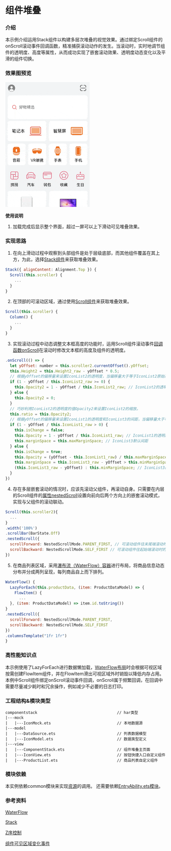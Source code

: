 # 组件堆叠

### 介绍

本示例介绍运用Stack组件以构建多层次堆叠的视觉效果。通过绑定Scroll组件的onScroll滚动事件回调函数，精准捕获滚动动作的发生。当滚动时，实时地调节组件的透明度、高度等属性，从而成功实现了嵌套滚动效果、透明度动态变化以及平滑的组件切换。

### 效果图预览

![](../../product/entry/src/main/resources/base/media/component_stack.gif)

**使用说明**

1. 加载完成后显示整个界面，超过一屏可以上下滑动可见堆叠效果。

### 实现思路

1. 在向上滑动过程中观察到头部组件是处于层级底部，而其他组件覆盖在其上方，为此，选择[Stack组件](src/main/ets/view/ComponentStack.ets)来获取堆叠效果。
```javascript
Stack({ alignContent: Alignment.Top }) {
  Scroll(this.scroller) {
    ...
  }
}
```
2. 在顶部的可滚动区域，通过使用[Scroll组件](src/main/ets/view/ComponentStack.ets)来获取堆叠效果。
```javascript
Scroll(this.scroller) {
  Column() {
    ...
  }
}
```
3. 实现滚动过程中动态调整文本框高度的功能时，运用Scroll组件滚动事件[回调函数onScroll](src/main/ets/view/ComponentStack.ets)在滚动时修改文本框的高度及组件的透明度。
```javascript   
.onScroll(() => {
  let yOffset: number = this.scroller2.currentOffset().yOffset;
  this.Height2 = this.Height2_raw - yOffset * 0.5;
  // 根据yOffset的偏移量来设置IconList2的透明度，当偏移量大于等于IconList2原始高度就是透明的。
  if (1 - yOffset / this.IconList2_raw >= 0) {
    this.Opacity2 = 1 - yOffset / this.IconList2_raw; // IconList2的透明度
  } else {
    this.Opacity2 = 0;
  }
  // 巧妙利用IconList2的透明度的值Opacity2来设置IconList2的缩放。
  this.ratio = this.Opacity2;
  // 根据yOffset的偏移量来设置IconList1的透明度和IconList3的间距，当偏移量大于等于IconList1原始高度就是透明的同时IconList3的间距也是最小的。
  if (1 - yOffset / this.IconList1_raw > 0) {
    this.isChange = false;
    this.Opacity = 1 - yOffset / this.IconList1_raw; // IconList1的透明度
    this.marginSpace = this.maxMarginSpace; // IconList3默认间距
  } else {
    this.isChange = true;
    this.Opacity = (yOffset - this.IconList1_raw) / this.maxMarginSpace; // IconList1的透明度
    this.marginSpace = this.IconList3_raw - yOffset > this.minMarginSpace ?
    (this.IconList3_raw - yOffset) : this.minMarginSpace; // IconList3的间距
  }
})
```
4. 存在多层嵌套滚动的情况时，应该先滚动父组件，再滚动自身。只需要在内层的Scroll组件的[属性nestedScroll](src/main/ets/view/ComponentStack.ets)设置向前向后两个方向上的嵌套滚动模式，实现与父组件的滚动联动。
```javascript  
Scroll(this.scroller2){
  ...
}
.width('100%')
.scrollBar(BarState.Off)
.nestedScroll({
  scrollForward: NestedScrollMode.PARENT_FIRST, // 可滚动组件往末尾端滚动时的嵌套滚动选项,父组件先滚动，父组件滚动到边缘以后自身滚动。
  scrollBackward: NestedScrollMode.SELF_FIRST // 可滚动组件往起始端滚动时的嵌套滚动选项,自身先滚动，自身滚动到边缘以后父组件滚动。
})
```
5. 在商品列表区域，采用[瀑布流（WaterFlow）容器](src/main/ets/view/ProductList.ets)进行布局，将商品信息动态分布并分成两列呈现，每列商品自上而下排列。
```javascript   
WaterFlow() {
  LazyForEach(this.productData, (item: ProductDataModel) => {
    FlowItem() {
      ...
  }, (item: ProductDataModel) => item.id.toString())
}
.nestedScroll({
  scrollForward: NestedScrollMode.PARENT_FIRST,
  scrollBackward: NestedScrollMode.SELF_FIRST
})
.columnsTemplate("1fr 1fr")
}
```

### 高性能知识点

本示例使用了LazyForEach进行数据懒加载，[WaterFlow布局](src/main/ets/view/ProductList.ets)时会根据可视区域按需创建FlowItem组件，并在FlowItem滑出可视区域外时销毁以降低内存占用。
本例中Scroll组件绑定onScroll滚动事件回调，onScroll属于频繁回调，在回调中需要尽量减少耗时和冗余操作，例如减少不必要的日志打印。

### 工程结构&模块类型

```
componentstack                                   // har类型
|---mock
|   |---IconMock.ets                             // 本地数据源 
|---model
|   |---DataSource.ets                           // 列表数据模型
|   |---IconModel.ets                            // 数据类型定义 
|---view
|   |---ComponentStack.ets                       // 组件堆叠主页面 
|   |---IconView.ets                             // 按钮快捷入口自定义组件 
|   |---ProductList.ets                          // 商品列表自定义组件
```

### 模块依赖

本实例依赖common模块来实现[资源](../../common/utils/src/main/resources/base/element)的调用。 还需要依赖[EntryAbility.ets模块](../../product/entry/src/main/ets/entryability/EntryAbility.ets)。

### 参考资料

[WaterFlow](https://developer.harmonyos.com/cn/docs/documentation/doc-references-V2/ts-container-waterflow-0000001579866570-V2)

[Stack](https://developer.harmonyos.com/cn/docs/documentation/doc-references-V2/ts-container-stack-0000001630425685-V2)

[Z序控制](https://developer.harmonyos.com/cn/docs/documentation/doc-references-V2/ts-universal-attributes-z-order-0000001580185722-V2)

[组件可见区域变化事件](https://developer.harmonyos.com/cn/docs/documentation/doc-references-V2/ts-universal-component-visible-area-change-event-0000001580345642-V2?catalogVersion=V2)